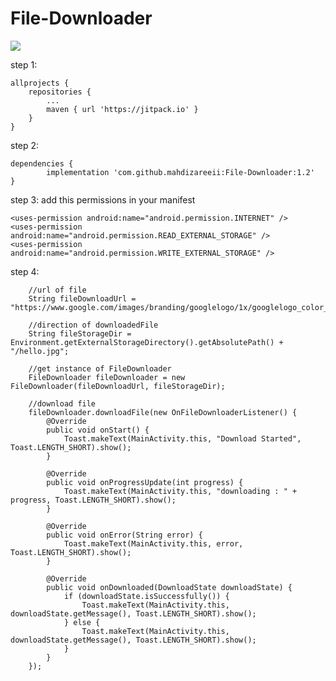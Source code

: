 # File-Downloader
[![](https://jitpack.io/v/mahdizareeii/File-Downloader.svg)](https://jitpack.io/#mahdizareeii/File-Downloader)

step 1:

	allprojects {
		repositories {
			...
			maven { url 'https://jitpack.io' }
		}
	}
  
step 2:

	dependencies {
	        implementation 'com.github.mahdizareeii:File-Downloader:1.2'
	}

step 3:
	add this permissions in your manifest

	<uses-permission android:name="android.permission.INTERNET" />
    <uses-permission android:name="android.permission.READ_EXTERNAL_STORAGE" />
    <uses-permission android:name="android.permission.WRITE_EXTERNAL_STORAGE" />
    
step 4:

        //url of file
        String fileDownloadUrl = "https://www.google.com/images/branding/googlelogo/1x/googlelogo_color_272x92dp.png";

        //direction of downloadedFile
        String fileStorageDir = Environment.getExternalStorageDirectory().getAbsolutePath() + "/hello.jpg";

        //get instance of FileDownloader
        FileDownloader fileDownloader = new FileDownloader(fileDownloadUrl, fileStorageDir);

        //download file
        fileDownloader.downloadFile(new OnFileDownloaderListener() {
            @Override
            public void onStart() {
                Toast.makeText(MainActivity.this, "Download Started", Toast.LENGTH_SHORT).show();
            }

            @Override
            public void onProgressUpdate(int progress) {
                Toast.makeText(MainActivity.this, "downloading : " + progress, Toast.LENGTH_SHORT).show();
            }

            @Override
            public void onError(String error) {
                Toast.makeText(MainActivity.this, error, Toast.LENGTH_SHORT).show();
            }

            @Override
            public void onDownloaded(DownloadState downloadState) {
                if (downloadState.isSuccessfully()) {
                    Toast.makeText(MainActivity.this, downloadState.getMessage(), Toast.LENGTH_SHORT).show();
                } else {
                    Toast.makeText(MainActivity.this, downloadState.getMessage(), Toast.LENGTH_SHORT).show();
                }
            }
        });
